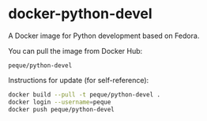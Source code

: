 docker-python-devel
===================

A Docker image for Python development based on Fedora.

You can pull the image from Docker Hub:

```
peque/python-devel
```

Instructions for update (for self-reference):

```bash
docker build --pull -t peque/python-devel .
docker login --username=peque
docker push peque/python-devel
```
